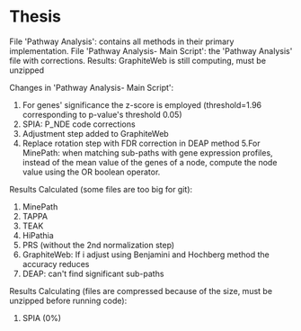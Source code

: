 # Thesis
File 'Pathway Analysis': contains all methods in their primary implementation.
File 'Pathway Analysis- Main Script': the 'Pathway Analysis' file with corrections.
Results: GraphiteWeb is still computing, must be unzipped

Changes in 'Pathway Analysis- Main Script':
1. For genes' significance the z-score is employed (threshold=1.96 corresponding to p-value's threshold 0.05)
2. SPIA: P_NDE code corrections
3. Adjustment step added to GraphiteWeb
4. Replace rotation step with FDR correction in DEAP method
5.For MinePath: when matching sub-paths with gene expression profiles, instead of the mean value of the genes of a node, compute the node value using the OR boolean operator.

Results Calculated (some files are too big for git):
1. MinePath
2. TAPPA
3. TEAK
4. HiPathia
5. PRS (without the 2nd normalization step)
6. GraphiteWeb: If i adjust using Benjamini and Hochberg method the accuracy reduces
7. DEAP: can't find significant sub-paths

Results Calculating (files are compressed because of the size, must be unzipped before running code):
1. SPIA (0%)

